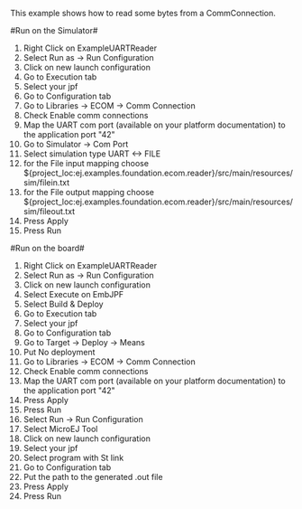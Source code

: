 This example shows how to read some bytes from a CommConnection.

#Run on the Simulator#
1. Right Click on ExampleUARTReader
2. Select Run as -> Run Configuration 
3. Click on new launch configuration
4. Go to Execution tab
5. Select your jpf 
6. Go to Configuration tab
7. Go to Libraries -> ECOM -> Comm Connection
8. Check Enable comm connections
9. Map the UART com port (available on your platform documentation) to the application port "42"
10. Go to Simulator -> Com Port
11. Select simulation type UART <-> FILE
12. for the File input mapping choose ${project_loc:ej.examples.foundation.ecom.reader}/src/main/resources/sim/filein.txt
13. for the File output mapping choose ${project_loc:ej.examples.foundation.ecom.reader}/src/main/resources/sim/fileout.txt
14. Press Apply
15. Press Run

#Run on the board#
1. Right Click on ExampleUARTReader
2. Select Run as -> Run Configuration 
3. Click on new launch configuration
4. Select Execute on EmbJPF
5. Select Build & Deploy
6. Go to Execution tab
7. Select your jpf 
8. Go to Configuration tab
9. Go to Target  -> Deploy -> Means
10. Put No deployment
11. Go to Libraries -> ECOM -> Comm Connection
12. Check Enable comm connections
13. Map the UART com port (available on your platform documentation) to the application port "42"
15. Press Apply
16. Press Run
17. Select Run -> Run Configuration
18. Select MicroEJ Tool
19. Click on new launch configuration
20. Select your jpf 
21. Select program with St link
22. Go to Configuration tab
23. Put the path to the generated .out file
24. Press Apply
25. Press Run

